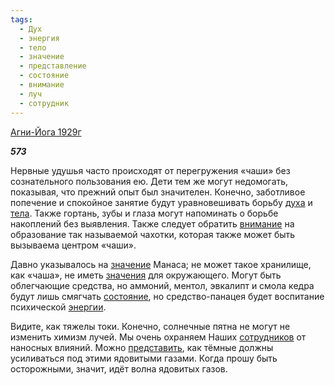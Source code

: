 ```yaml
---
tags:
  - Дух
  - энергия
  - тело
  - значение
  - представление
  - состояние
  - внимание
  - луч
  - сотрудник
---
```

[Агни-Йога 1929г](https://127.0.0.1:4002/agni/1929)

___573___

Нервные удушья часто происходят от перегружения «чаши» без сознательного пользования ею. Дети тем же могут недомогать, показывая, что прежний опыт был значителен. Конечно, заботливое попечение и спокойное занятие будут уравновешивать борьбу [духа](../../../tags/#Дух) и [тела](../../../tags/#тело). Также гортань, зубы и глаза могут напоминать о борьбе накоплений без выявления. Также следует обратить [внимание](../../../tags/#внимание) на образование так называемой чахотки, которая также может быть вызываема центром «чаши».   

Давно указывалось на [значение](../../../tags/#значение) Манаса; не может такое хранилище, как «чаша», не иметь [значения](../../../tags/#значение) для окружающего. Могут быть облегчающие средства, но аммоний, ментол, эвкалипт и смола кедра будут лишь смягчать [состояние](../../../tags/#состояние), но средство-панацея будет воспитание психической [энергии](../../../tags/#энергия).   

Видите, как тяжелы токи. Конечно, солнечные пятна не могут не изменить химизм лучей. Мы очень охраняем Наших [сотрудников](../../../tags/#сотрудник) от наносных влияний. Можно [представить](../../../tags/#представление), как тёмные должны усиливаться под этими ядовитыми газами. Когда прошу быть осторожными, значит, идёт волна ядовитых газов.